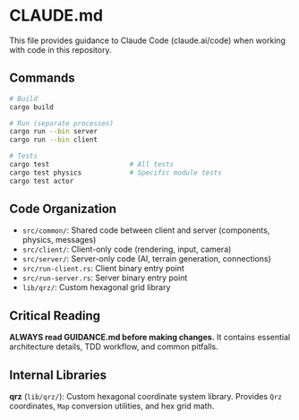 # CLAUDE.md

This file provides guidance to Claude Code (claude.ai/code) when working with code in this repository.

## Commands

```bash
# Build
cargo build

# Run (separate processes)
cargo run --bin server
cargo run --bin client

# Tests
cargo test                    # All tests
cargo test physics            # Specific module tests
cargo test actor
```

## Code Organization

- `src/common/`: Shared code between client and server (components, physics, messages)
- `src/client/`: Client-only code (rendering, input, camera)
- `src/server/`: Server-only code (AI, terrain generation, connections)
- `src/run-client.rs`: Client binary entry point
- `src/run-server.rs`: Server binary entry point
- `lib/qrz/`: Custom hexagonal grid library

## Critical Reading

**ALWAYS read GUIDANCE.md before making changes.** It contains essential architecture details, TDD workflow, and common pitfalls.

## Internal Libraries

**qrz** (`lib/qrz/`): Custom hexagonal coordinate system library. Provides `Qrz` coordinates, `Map` conversion utilities, and hex grid math.
